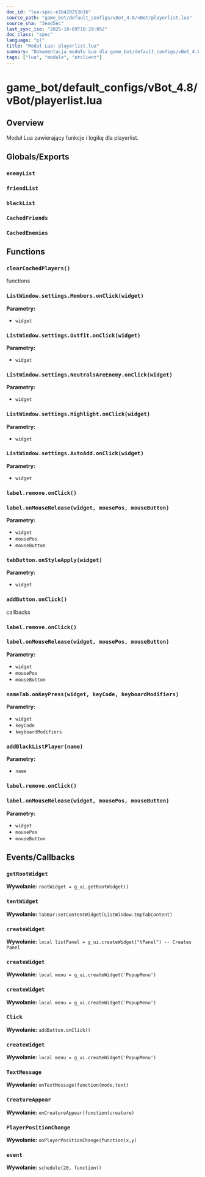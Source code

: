 ```yaml
---
doc_id: "lua-spec-e1b428253b1b"
source_path: "game_bot/default_configs/vBot_4.8/vBot/playerlist.lua"
source_sha: "3ead5ec"
last_sync_iso: "2025-10-09T10:29:05Z"
doc_class: "spec"
language: "pl"
title: "Moduł Lua: playerlist.lua"
summary: "Dokumentacja modułu Lua dla game_bot/default_configs/vBot_4.8/vBot/playerlist.lua"
tags: ["lua", "module", "otclient"]
---
```


# game_bot/default_configs/vBot_4.8/vBot/playerlist.lua

## Overview

Moduł Lua zawierający funkcje i logikę dla playerlist.

## Globals/Exports

### `enemyList`

### `friendList`

### `blackList`

### `CachedFriends`

### `CachedEnemies`

## Functions

### `clearCachedPlayers()`

functions

### `ListWindow.settings.Members.onClick(widget)`

**Parametry:**

- `widget`

### `ListWindow.settings.Outfit.onClick(widget)`

**Parametry:**

- `widget`

### `ListWindow.settings.NeutralsAreEnemy.onClick(widget)`

**Parametry:**

- `widget`

### `ListWindow.settings.Highlight.onClick(widget)`

**Parametry:**

- `widget`

### `ListWindow.settings.AutoAdd.onClick(widget)`

**Parametry:**

- `widget`

### `label.remove.onClick()`

### `label.onMouseRelease(widget, mousePos, mouseButton)`

**Parametry:**

- `widget`
- `mousePos`
- `mouseButton`

### `tabButton.onStyleApply(widget)`

**Parametry:**

- `widget`

### `addButton.onClick()`

callbacks

### `label.remove.onClick()`

### `label.onMouseRelease(widget, mousePos, mouseButton)`

**Parametry:**

- `widget`
- `mousePos`
- `mouseButton`

### `nameTab.onKeyPress(widget, keyCode, keyboardModifiers)`

**Parametry:**

- `widget`
- `keyCode`
- `keyboardModifiers`

### `addBlackListPlayer(name)`

**Parametry:**

- `name`

### `label.remove.onClick()`

### `label.onMouseRelease(widget, mousePos, mouseButton)`

**Parametry:**

- `widget`
- `mousePos`
- `mouseButton`

## Events/Callbacks

### `getRootWidget`

**Wywołanie:** `rootWidget = g_ui.getRootWidget()`

### `tentWidget`

**Wywołanie:** `TabBar:setContentWidget(ListWindow.tmpTabContent)`

### `createWidget`

**Wywołanie:** `local listPanel = g_ui.createWidget("tPanel") -- Creates Panel`

### `createWidget`

**Wywołanie:** `local menu = g_ui.createWidget('PopupMenu')`

### `createWidget`

**Wywołanie:** `local menu = g_ui.createWidget('PopupMenu')`

### `Click`

**Wywołanie:** `addButton.onClick()`

### `createWidget`

**Wywołanie:** `local menu = g_ui.createWidget('PopupMenu')`

### `TextMessage`

**Wywołanie:** `onTextMessage(function(mode,text)`

### `CreatureAppear`

**Wywołanie:** `onCreatureAppear(function(creature)`

### `PlayerPositionChange`

**Wywołanie:** `onPlayerPositionChange(function(x,y)`

### `event`

**Wywołanie:** `schedule(20, function()`
